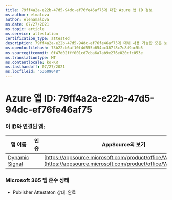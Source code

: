 ```yaml
---
title: 79ff4a2a-e22b-47d5-94dc-ef76fe46af75에 대한 Azure 앱 ID 정보
ms.author: elmalova
author: elenamalova
ms.date: 07/27/2021
ms.topic: article
ms.service: attestation
certification_type: attested
description: 79ff4a2a-e22b-47d5-94dc-ef76fe46af75에 대해 사용 가능한 모든 보안 및 규정 준수 정보입니다.
ms.openlocfilehash: 73b22cb6af10f4d555b654bc367f8c7c8d9ac5b5
ms.sourcegitcommit: 0f47d02fff001cd7cba6a7ab9e276e020cfc053e
ms.translationtype: MT
ms.contentlocale: ko-KR
ms.lasthandoff: 07/27/2021
ms.locfileid: "53609048"
---
```

# <a name="azure-app-id-79ff4a2a-e22b-47d5-94dc-ef76fe46af75"></a>Azure 앱 ID: 79ff4a2a-e22b-47d5-94dc-ef76fe46af75


### <a name="apps-associated-with-this-id"></a>이 ID와 연결된 앱:
| **앱 이름** | **인증** | **AppSource의 보기** |
|--------------|---------------|-----------------------|
| [Dynamic Signal](https://docs.microsoft.com/microsoft-365-app-certification/forward/WA200000102) |  | [https://appsource.microsoft.com/product/office/WA200000102](https://appsource.microsoft.com/product/office/WA200000102) |

### <a name="microsoft-365-app-compliance-status"></a>Microsoft 365 앱 준수 상태
- Publisher Attestaton 상태: 완료
